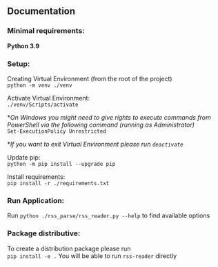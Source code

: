## Documentation

### Minimal requirements:
__Python 3.9__

### Setup:
Creating Virtual Environment (from the root of the project)\
`python -m venv ./venv`

Activate Virtual Environment:\
`./venv/Scripts/activate`

*_On Windows you might need to give rights to execute commands from PowerShell via the following command (running as Administrator)_\
`Set-ExecutionPolicy Unrestricted`

*_If you want to exit Virtual Environment please run `deactivate`_

Update pip:\
`python -m pip install --upgrade pip`

Install requirements:\
`pip install -r ./requirements.txt`
 
### Run Application:
Run `python ./rss_parse/rss_reader.py --help` to find available options

### Package distributive:
To create a distribution package please run\
`pip install -e .`
You will be able to run `rss-reader` directly
